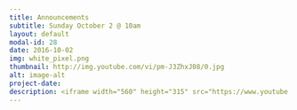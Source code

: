 ```yaml
---
title: Announcements
subtitle: Sunday October 2 @ 10am
layout: default
modal-id: 28
date: 2016-10-02
img: white_pixel.png
thumbnail: http://img.youtube.com/vi/pm-J3ZhxJ08/0.jpg
alt: image-alt
project-date:
description: <iframe width="560" height="315" src="https://www.youtube.com/embed/pm-J3ZhxJ08" frameborder="0" allowfullscreen></iframe>
---
```

